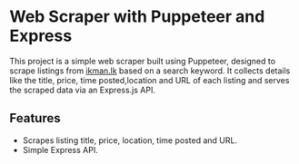 # Web Scraper with Puppeteer and Express

This project is a simple web scraper built using Puppeteer, designed to scrape listings from [ikman.lk](https://ikman.lk) based on a search keyword. It collects details like the title, price, time posted,location and URL of each listing and serves the scraped data via an Express.js API.

## Features

- Scrapes listing title, price, location, time posted and URL.
- Simple Express API.
